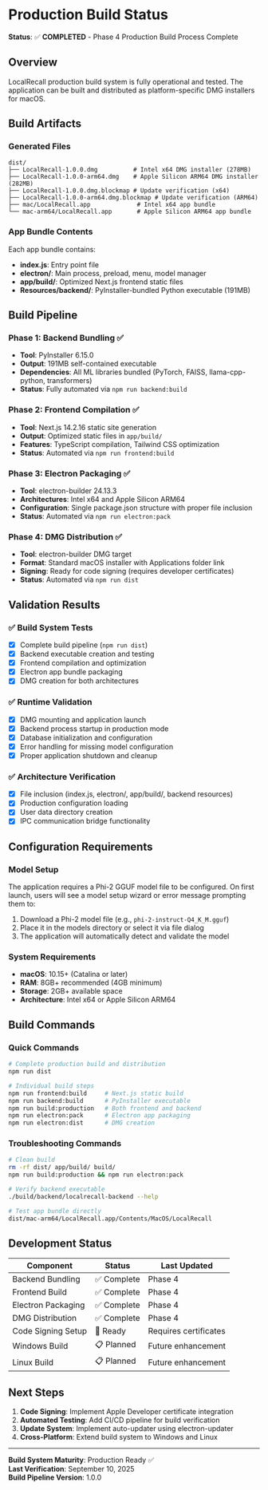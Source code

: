# Production Build Status

**Status**: ✅ **COMPLETED** - Phase 4 Production Build Process Complete

## Overview

LocalRecall production build system is fully operational and tested. The application can be built and distributed as platform-specific DMG installers for macOS.

## Build Artifacts

### Generated Files
```
dist/
├── LocalRecall-1.0.0.dmg          # Intel x64 DMG installer (278MB)
├── LocalRecall-1.0.0-arm64.dmg    # Apple Silicon ARM64 DMG installer (282MB)
├── LocalRecall-1.0.0.dmg.blockmap # Update verification (x64)
├── LocalRecall-1.0.0-arm64.dmg.blockmap # Update verification (ARM64)
├── mac/LocalRecall.app             # Intel x64 app bundle
└── mac-arm64/LocalRecall.app       # Apple Silicon ARM64 app bundle
```

### App Bundle Contents
Each app bundle contains:
- **index.js**: Entry point file
- **electron/**: Main process, preload, menu, model manager
- **app/build/**: Optimized Next.js frontend static files
- **Resources/backend/**: PyInstaller-bundled Python executable (191MB)

## Build Pipeline

### Phase 1: Backend Bundling ✅
- **Tool**: PyInstaller 6.15.0
- **Output**: 191MB self-contained executable
- **Dependencies**: All ML libraries bundled (PyTorch, FAISS, llama-cpp-python, transformers)
- **Status**: Fully automated via `npm run backend:build`

### Phase 2: Frontend Compilation ✅
- **Tool**: Next.js 14.2.16 static site generation
- **Output**: Optimized static files in `app/build/`
- **Features**: TypeScript compilation, Tailwind CSS optimization
- **Status**: Automated via `npm run frontend:build`

### Phase 3: Electron Packaging ✅
- **Tool**: electron-builder 24.13.3
- **Architectures**: Intel x64 and Apple Silicon ARM64
- **Configuration**: Single package.json structure with proper file inclusion
- **Status**: Automated via `npm run electron:pack`

### Phase 4: DMG Distribution ✅
- **Tool**: electron-builder DMG target
- **Format**: Standard macOS installer with Applications folder link
- **Signing**: Ready for code signing (requires developer certificates)
- **Status**: Automated via `npm run dist`

## Validation Results

### ✅ Build System Tests
- [x] Complete build pipeline (`npm run dist`)
- [x] Backend executable creation and testing
- [x] Frontend compilation and optimization
- [x] Electron app bundle packaging
- [x] DMG creation for both architectures

### ✅ Runtime Validation
- [x] DMG mounting and application launch
- [x] Backend process startup in production mode
- [x] Database initialization and configuration
- [x] Error handling for missing model configuration
- [x] Proper application shutdown and cleanup

### ✅ Architecture Verification
- [x] File inclusion (index.js, electron/, app/build/, backend resources)
- [x] Production configuration loading
- [x] User data directory creation
- [x] IPC communication bridge functionality

## Configuration Requirements

### Model Setup
The application requires a Phi-2 GGUF model file to be configured. On first launch, users will see a model setup wizard or error message prompting them to:

1. Download a Phi-2 model file (e.g., `phi-2-instruct-Q4_K_M.gguf`)
2. Place it in the models directory or select it via file dialog
3. The application will automatically detect and validate the model

### System Requirements
- **macOS**: 10.15+ (Catalina or later)
- **RAM**: 8GB+ recommended (4GB minimum)
- **Storage**: 2GB+ available space
- **Architecture**: Intel x64 or Apple Silicon ARM64

## Build Commands

### Quick Commands
```bash
# Complete production build and distribution
npm run dist

# Individual build steps
npm run frontend:build     # Next.js static build
npm run backend:build      # PyInstaller executable
npm run build:production   # Both frontend and backend
npm run electron:pack      # Electron app packaging
npm run electron:dist      # DMG creation
```

### Troubleshooting Commands
```bash
# Clean build
rm -rf dist/ app/build/ build/
npm run build:production && npm run electron:pack

# Verify backend executable
./build/backend/localrecall-backend --help

# Test app bundle directly
dist/mac-arm64/LocalRecall.app/Contents/MacOS/LocalRecall
```

## Development Status

| Component | Status | Last Updated |
|-----------|---------|--------------|
| Backend Bundling | ✅ Complete | Phase 4 |
| Frontend Build | ✅ Complete | Phase 4 |
| Electron Packaging | ✅ Complete | Phase 4 |
| DMG Distribution | ✅ Complete | Phase 4 |
| Code Signing Setup | 🔄 Ready | Requires certificates |
| Windows Build | 📋 Planned | Future enhancement |
| Linux Build | 📋 Planned | Future enhancement |

## Next Steps

1. **Code Signing**: Implement Apple Developer certificate integration
2. **Automated Testing**: Add CI/CD pipeline for build verification
3. **Update System**: Implement auto-updater using electron-updater
4. **Cross-Platform**: Extend build system to Windows and Linux

---

**Build System Maturity**: Production Ready ✅  
**Last Verification**: September 10, 2025  
**Build Pipeline Version**: 1.0.0